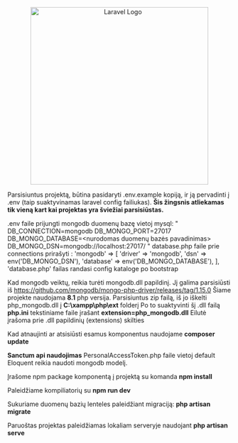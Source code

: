 <p align="center"><a href="https://laravel.com" target="_blank"><img src="https://raw.githubusercontent.com/laravel/art/master/logo-lockup/5%20SVG/2%20CMYK/1%20Full%20Color/laravel-logolockup-cmyk-red.svg" width="400" alt="Laravel Logo"></a></p>

Parsisiuntus projektą, būtina pasidaryti .env.example kopiją,
ir ją pervadinti į .env (taip suaktyvinamas laravel config failiukas).
**Šis žingsnis atliekamas tik vieną kart kai projektas yra šviežiai parsisiūstas.**

.env faile prijungti mongodb duomenų bazę vietoj mysql:
"
DB_CONNECTION=mongodb
DB_MONGO_PORT=27017
DB_MONGO_DATABASE=<nurodomas duomenų bazės pavadinimas>
DB_MONGO_DSN=mongodb://localhost:27017/
"
database.php faile prie connections prirašyti :
'mongodb' => [
'driver' => 'mongodb',
'dsn' => env('DB_MONGO_DSN'),
'database' => env('DB_MONGO_DATABASE'),
],
'database.php' failas randasi config kataloge po bootstrap

Kad mongodb veiktų, reikia turėti mongodb.dll papildinį.
Jį galima parsisiūsti iš https://github.com/mongodb/mongo-php-driver/releases/tag/1.15.0
Šiame projekte naudojama **8.1** php versija.
Parsisiuntus zip failą, iš jo iškelti php_mongodb.dll į **C:\xampp\php\ext** folderį
Po to suaktyvinti šį .dll failą **php.ini** tekstiniame faile įrašant **extension=php_mongodb.dll**
Eilutė įrašoma prie .dll papildinių (extensions) skilties

Kad atnaujinti ar atsisiūsti esamus komponentus naudojame **composer update**

**Sanctum api naudojimas**
PersonalAccessToken.php faile vietoj default Eloquent reikia naudoti mongodb modelį.

Įrašome npm package komponentą į projektą su komanda **npm install**

Paleidžiame kompiliatorių su **npm run dev**

Sukuriame duomenų bazių lenteles paleidžiant migraciją: **php artisan migrate**

Paruoštas projektas paleidžiamas lokaliam serveryje naudojant **php artisan serve**






